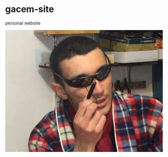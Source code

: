 # gacem-site
personal website

<p align="center">
  <div width="100" height="100" style="overflow:hidden">
    <img src="https://raw.githubusercontent.com/Jervi-sir/gacem-site/main/1.png" >
  </div>
</p>
